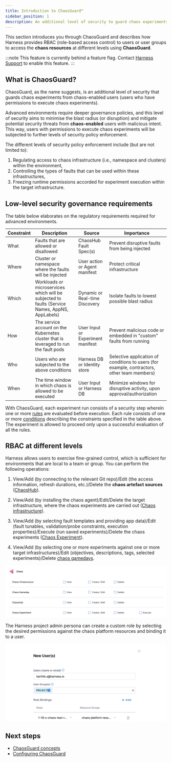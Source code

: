 ```yaml
---
title: Introduction to ChaosGuard™
sidebar_position: 1
description: An additional level of security to guard chaos experiments from chaos-enabled users
---
```


This section introduces you through ChaosGuard and describes how Harness provides RBAC (role-based access control) to users or user groups to access the **chaos resources** at different levels using **ChaosGuard**.

:::note
This feature is currently behind a feature flag. Contact [Harness Support](mailto:support@harness.io) to enable this feature.
:::

## What is ChaosGuard?

ChaosGuard, as the name suggests, is an additional level of security that guards chaos experiments from chaos-enabled users (users who have permissions to execute chaos experiments). 

Advanced environments require deeper governance policies, and this level of security aims to minimise the blast radius (or disruption) and mitigate potential security threats from **chaos-enabled** users with malicious intent. This way, users with permissions to execute chaos experiments will be subjected to further levels of security policy enforcement.

The different levels of security policy enforcement include (but are not limited to):
1. Regulating access to chaos infrastructure (i.e., namespace and clusters) within the environment,
2. Controlling the types of faults that can be used within these infrastructures, 
3. Freezing runtime permissions accorded for experiment execution within the target infrastructure.

## Low-level security governance requirements
The table below elaborates on the regulatory requirements required for advanced environments.

| Constraint | Description                                                                                    | Source                            | Importance                                                                                  |
|------------|------------------------------------------------------------------------------------------------|-----------------------------------|---------------------------------------------------------------------------------------------|
| What       | Faults that are allowed or disallowed                                                          | ChaosHub Fault Spec(s)            | Prevent disruptive faults from being injected                                               |
| Where      | Cluster or namespace where the faults will be injected                                         | User action or Agent manifest     | Protect critical infrastructure                                                             |
| Which      | Workloads or microservices which will be subjected to faults (Service Names, AppNS, AppLabels) | Dynamic or Real-time Discovery    | Isolate faults to lowest possible blast radius                                              |
| How        | The service account on the Kubernetes cluster that is leveraged to run the fault pods          | User Input or Experiment manifest | Prevent malicious code or embedded in "custom" faults from running                          |
| Who        | Users who are subjected to the above conditions                                                | Harness DB or Identity store      | Selective application of conditions to users (for example, contractors, other team members) |
| When       | The time window in which chaos is allowed to be executed                                       | User Input or Harness DB          | Minimize windows for disruptive activity, upon approval/authorization                       |

With ChaosGuard, each experiment run consists of a security step wherein one or more [rules](./chaosguard-concepts#2-rule) are evaluated before execution. Each rule consists of one or more [conditions](./chaosguard-concepts#1-condition) describing the constraints specified in the table above. The experiment is allowed to proceed only upon a successful evaluation of all the rules. 

## RBAC at different levels

Harness allows users to exercise fine-grained control, which is sufficient for environments that are local to a team or group. You can perform the following operations: 

1. View/Add (by connecting to the relevant Git repo)/Edit (the access information, refresh durations, etc.)/Delete the **chaos artefact sources** ([ChaosHub](../chaos-hubs/add-chaos-hub)).

2. View/Add (by installing the chaos agent)/Edit/Delete the target infrastructure, where the chaos experiments are carried out ([Chaos infrastructure](../../chaos-infrastructure/connect-chaos-infrastructures)).

3. View/Add (by selecting fault templates and providing app data)/Edit (fault tunables, validation/probe constraints, execution properties)/Execute (run saved experiments)/Delete the chaos experiments ([Chaos Experiment](../experiments/construct-and-run-custom-chaos-experiments)).

4. View/Add (by selecting one or more experiments against one or more target infrastructures)/Edit (objectives, descriptions, tags, selected experiments)/Delete [chaos gamedays](../gameday/run-gameday). 

![fine-grain control](./static/introduction-to-chaosguard/fine-grain-control.png)

The Harness project admin persona can create a custom role by selecting the desired permissions against the chaos platform resources and binding it to a user. 

![new-user](./static/introduction-to-chaosguard/new-user-entry.png)

## Next steps

* [ChaosGuard concepts](./chaosguard-concepts)
* [Configuring ChaosGuard](./configuring-chaosguard)